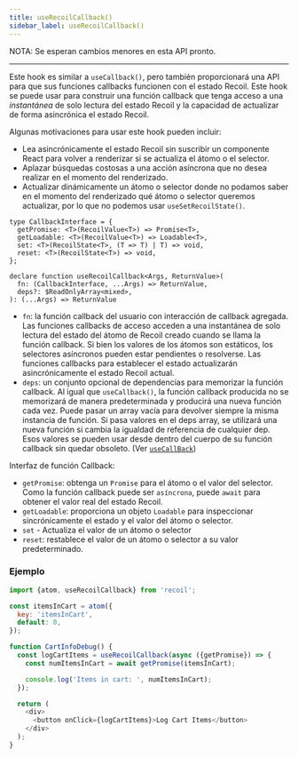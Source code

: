 ```yaml
---
title: useRecoilCallback()
sidebar_label: useRecoilCallback()
---
```


NOTA: Se esperan cambios menores en esta API pronto.

---

Este hook es similar a `useCallback()`, pero también proporcionará una API para que sus funciones callbacks funcionen con el estado Recoil. Este hook se puede usar para construir una función callback que tenga acceso a una _instantánea_ de solo lectura del estado Recoil y la capacidad de actualizar de forma asincrónica el estado Recoil.

Algunas motivaciones para usar este hook pueden incluir:

- Lea asincrónicamente el estado Recoil sin suscribir un componente React para volver a renderizar si se actualiza el átomo o el selector.
- Aplazar búsquedas costosas a una acción asíncrona que no desea realizar en el momento del renderizado.
- Actualizar dinámicamente un átomo o selector donde no podamos saber en el momento del renderizado qué átomo o selector queremos actualizar, por lo que no podemos usar `useSetRecoilState()`.

```
type CallbackInterface = {
  getPromise: <T>(RecoilValue<T>) => Promise<T>,
  getLoadable: <T>(RecoilValue<T>) => Loadable<T>,
  set: <T>(RecoilState<T>, (T => T) | T) => void,
  reset: <T>(RecoilState<T>) => void,
};

declare function useRecoilCallback<Args, ReturnValue>(
  fn: (CallbackInterface, ...Args) => ReturnValue,
  deps?: $ReadOnlyArray<mixed>,
): (...Args) => ReturnValue
```

- `fn`: la función callback del usuario con interacción de callback agregada. Las funciones callbacks de acceso acceden a una instantánea de solo lectura del estado del átomo de Recoil creado cuando se llama la función callback. Si bien los valores de los átomos son estáticos, los selectores asíncronos pueden estar pendientes o resolverse. Las funciones callbacks para establecer el estado actualizarán asincrónicamente el estado Recoil actual.
- `deps`: un conjunto opcional de dependencias para memorizar la función callback. Al igual que `useCallback()`, la función callback producida no se memorizará de manera predeterminada y producirá una nueva función cada vez. Puede pasar un array vacía para devolver siempre la misma instancia de función. Si pasa valores en el deps array, se utilizará una nueva función si cambia la igualdad de referencia de cualquier dep. Esos valores se pueden usar desde dentro del cuerpo de su función callback sin quedar obsoleto. (Ver [`useCallBack`](https://reactjs.org/docs/hooks-reference.html#usecallback))

Interfaz de función Callback:

- `getPromise`: obtenga un `Promise` para el átomo o el valor del selector. Como la función callback puede ser `asíncrona`, puede `await` para obtener el valor real del estado Recoil.
- `getLoadable`: proporciona un objeto `Loadable` para inspeccionar sincrónicamente el estado y el valor del átomo o selector.
- `set` - Actualiza el valor de un átomo o selector
- `reset`: restablece el valor de un átomo o selector a su valor predeterminado.

### Ejemplo

```javascript
import {atom, useRecoilCallback} from 'recoil';

const itemsInCart = atom({
  key: 'itemsInCart',
  default: 0,
});

function CartInfoDebug() {
  const logCartItems = useRecoilCallback(async ({getPromise}) => {
    const numItemsInCart = await getPromise(itemsInCart);

    console.log('Items in cart: ', numItemsInCart);
  });

  return (
    <div>
      <button onClick={logCartItems}>Log Cart Items</button>
    </div>
  );
}
```
